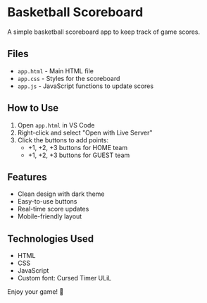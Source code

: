 # Basketball Scoreboard

A simple basketball scoreboard app to keep track of game scores.

## Files

- `app.html` - Main HTML file
- `app.css` - Styles for the scoreboard
- `app.js` - JavaScript functions to update scores

## How to Use

1. Open `app.html` in VS Code
2. Right-click and select "Open with Live Server"
3. Click the buttons to add points:
   - +1, +2, +3 buttons for HOME team
   - +1, +2, +3 buttons for GUEST team

## Features

- Clean design with dark theme
- Easy-to-use buttons
- Real-time score updates
- Mobile-friendly layout

## Technologies Used

- HTML
- CSS
- JavaScript
- Custom font: Cursed Timer ULiL

Enjoy your game! 🏀
